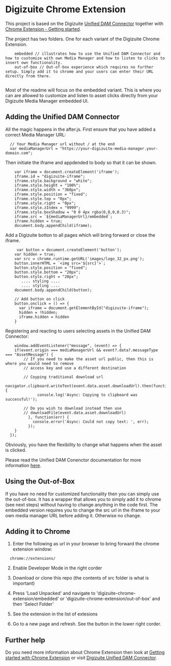 # Digizuite Chrome Extension

This project is based on the Digizuite [Unified DAM Connector](https://digizuite.atlassian.net/wiki/spaces/DD/pages/3177121185/MM5.6+Unified+DAM+Connector) together with [Chrome Extension - Getting started](https://developer.chrome.com/docs/extensions/mv3/getstarted/).

The project has two folders. One for each variant of the Digizuite Chrome Extension. 
```
    embedded // illustrates how to use the Unified DAM Connector and how to customize with own Media Manager and how to listen to clicks to insert own functionality.
    out-of-box // Out-of-box experience which requires no further setup. Simply add it to chrome and your users can enter their URL directly from there.
    
```

Most of the readme will focus on the embedded variant. This is where you can are allowed to customize and listen to asset clicks directly from your Digizuite Media Manager embedded UI.

## Adding the Unified DAM Connector

All the magic happens in the after.js. First ensure that you have added a correct Media Manager URL:
```
  // Your Media Manager url without / at the end
  var mediaManagerUrl = "https://your-digizuite-media-manager.your-domain.com";
```

Then initiate the iframe and appdended to body so that it can be shown.
```
    var iframe = document.createElement('iframe'); 
    iframe.id = "digizuite-iframe";
    iframe.style.background = "white";
    iframe.style.height = "100%";
    iframe.style.width = "360px";
    iframe.style.position = "fixed";
    iframe.style.top = "0px";
    iframe.style.right = "0px";
    iframe.style.zIndex = "9999";
    iframe.style.boxShadow = "0 0 4px rgba(0,0,0,0.3)";
    iframe.src = `${mediaManagerUrl}/embedded`;
    iframe.hidden = true;
    document.body.appendChild(iframe);
```

Add a Digizuite botton to all pages which will bring forward or close the iframe.
```
     var button = document.createElement('button');
    var hidden = true;
    var src = chrome.runtime.getURL('images/logo_32_px.png');
    button.innerHTML = `<img src='${src}'>`;
    button.style.position = "fixed";
    button.style.bottom = "20px";
    button.style.right = "20px";
       .... styling ....
       .... styling ....
    document.body.appendChild(button);

    // Add button on click
    button.onclick = () => {
      var iframe = document.getElementById("digizuite-iframe");
      hidden = !hidden;
      iframe.hidden = hidden
    }
```

Registering and reacting to users selecting assets in the Unified DAM Connector:
```
    window.addEventListener("message", (event) => {
    if(event.origin === mediaManagerUrl && event?.data?.messageType === "AssetMessage") {
        // If you need to make the asset url public, then this is where you would need to remove
        // access key and use a different destination

        // Coyping traditional download url
		    navigator.clipboard.writeText(event.data.asset.downloadUrl).then(function() {
			  console.log('Async: Copying to clipboard was successful!');

        // Do you wish to download instead then use 
        // downloadFile(event.data.asset.downloadUrl)
		  }, function(err) {
			console.error('Async: Could not copy text: ', err);
		  });
    }
  });
```

Obviously, you have the flexibility to change what happens when the asset is clicked.

Please read the Unified DAM Conenctor documentation for more information [here](https://digizuite.atlassian.net/wiki/spaces/DD/pages/3092348945/MM5.5+Unified+DAM+Connector).

## Using the Out-of-Box

If you have no need for customized functionality then you can simply use the out-of-box. It has a wrapper that allows you to simply add it to chrome (see next steps) without having to change anything in the code first. The embedded version requires you to change the src url in the iframe to your own media manager URL before adding it. Otherwise no change.

## Adding it to Chrome

1. Enter the following as url in your browser to bring forward the chrome extension window:
```
  chrome://extensions/
```

2. Enable Developer Mode in the right corder

3. Download or clone this repo (the contents of src folder is what is important)

3. Press 'Load Unpacked' and navigate to 'digizuite-chrome-extension/embedded' or 'digizuite-chrome-extension/out-of-box' and then 'Select Folder'

4. See the extension in the list of extesions

5. Go to a new page and refresh. See the button in the lower right corder.


## Further help

Do you need more information about Chrome Extension then look at [Getting started with Chrome Extension](https://developer.chrome.com/docs/extensions/mv3/getstarted/) or visit [Digizuite Unified DAM Connector](https://digizuite.atlassian.net/wiki/spaces/DD/pages/3092348945/MM5.5+Unified+DAM+Connector).
